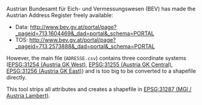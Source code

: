 Austrian Bundesamt für Eich- und Vermessungswesen (BEV) has made the Austrian Address Register freely available:

* Data: http://www.bev.gv.at/portal/page?_pageid=713,1604469&_dad=portal&_schema=PORTAL
* TOS: http://www.bev.gv.at/portal/page?_pageid=713,2573888&_dad=portal&_schema=PORTAL

However, the main file (`ADRESSE.csv`) contains three coordinate systems ([EPSG:31254 (Austria GK West)](http://spatialreference.org/ref/epsg/31254/), [EPSG:31255 (Austria GK Central)](http://spatialreference.org/ref/epsg/31255/), [EPSG:31256 (Austria GK East)](http://spatialreference.org/ref/epsg/31256/)) and is too big to be converted to a shapefile directly.

This tool strips all attributes and creates a shapefile in [EPSG:31287 (MGI / Austria Lambert)](http://spatialreference.org/ref/epsg/31287/).
